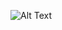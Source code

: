 ![Alt Text](https://media4.giphy.com/media/9lL9nSF81RUuNFKfK7/giphy.gif?cid=790b7611b2145a890aefafe9bf12c02b730015a542f14700&rid=giphy.gif&ct=g)

